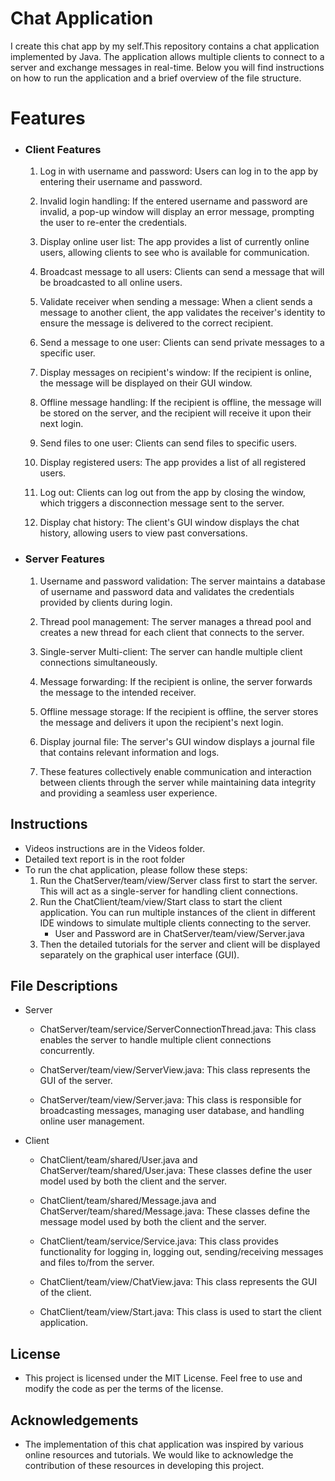 
# Chat Application
I create this chat app by my self.This repository contains a chat application implemented by Java. The application allows multiple clients to connect to a server and exchange messages in real-time. Below you will find instructions on how to run the application and a brief overview of the file structure.
# Features
  - ### Client Features
    1. Log in with username and password: Users can log in to the app by entering their username and password.

    2. Invalid login handling: If the entered username and password are invalid, a pop-up window will display an error message, prompting the user to re-enter the credentials.

    3. Display online user list: The app provides a list of currently online users, allowing clients to see who is available for communication.
       
    4. Broadcast message to all users: Clients can send a message that will be broadcasted to all online users.
       
    5. Validate receiver when sending a message: When a client sends a message to another client, the app validates the receiver's identity to ensure the message is delivered to the correct recipient.
       
    6. Send a message to one user: Clients can send private messages to a specific user.
       
    7. Display messages on recipient's window: If the recipient is online, the message will be displayed on their GUI window.
       
    8. Offline message handling: If the recipient is offline, the message will be stored on the server, and the recipient will receive it upon their next login.
       
    9. Send files to one user: Clients can send files to specific users.
    
    10. Display registered users: The app provides a list of all registered users.
        
    11. Log out: Clients can log out from the app by closing the window, which triggers a disconnection message sent to the server.
        
    12. Display chat history: The client's GUI window displays the chat history, allowing users to view past conversations.

  - ### Server Features
    1. Username and password validation: The server maintains a database of username and password data and validates the credentials provided by clients during login.
     
    2. Thread pool management: The server manages a thread pool and creates a new thread for each client that connects to the server.
    
    3. Single-server Multi-client: The server can handle multiple client connections simultaneously.
    
    4. Message forwarding: If the recipient is online, the server forwards the message to the intended receiver.
    
    5. Offline message storage: If the recipient is offline, the server stores the message and delivers it upon the recipient's next login.
    
    6. Display journal file: The server's GUI window displays a journal file that contains relevant information and logs.
    
    7. These features collectively enable communication and interaction between clients through the server while maintaining data integrity and providing a seamless user experience.
## Instructions
- Videos instructions are in the Videos folder.
- Detailed text report is in the root folder
- To run the chat application, please follow these steps:
  1. Run the ChatServer/team/view/Server class first to start the server. This will act as a single-server for handling client connections.
  2. Run the ChatClient/team/view/Start class to start the client application. You can run multiple instances of the client in different IDE windows to simulate multiple clients connecting to the server.
     - User and Password are in ChatServer/team/view/Server.java
  3. Then the detailed tutorials for the server and client will be displayed separately on the graphical user interface (GUI).

## File Descriptions
- Server
  - ChatServer/team/service/ServerConnectionThread.java: This class enables the server to handle multiple client connections concurrently.

  - ChatServer/team/view/ServerView.java: This class represents the GUI of the server.

  - ChatServer/team/view/Server.java: This class is responsible for broadcasting messages, managing user database, and handling online user management.

- Client

  - ChatClient/team/shared/User.java and ChatServer/team/shared/User.java: These classes define the user model used by both the client and the server.
  
  - ChatClient/team/shared/Message.java and ChatServer/team/shared/Message.java: These classes define the message model used by both the client and the server.
  
  - ChatClient/team/service/Service.java: This class provides functionality for logging in, logging out, sending/receiving messages and files to/from the server.
  
  - ChatClient/team/view/ChatView.java: This class represents the GUI of the client.
  
  - ChatClient/team/view/Start.java: This class is used to start the client application.

## License
  - This project is licensed under the MIT License. Feel free to use and modify the code as per the terms of the license.

## Acknowledgements
  - The implementation of this chat application was inspired by various online resources and tutorials. We would like to acknowledge the contribution of these resources in developing this project.
